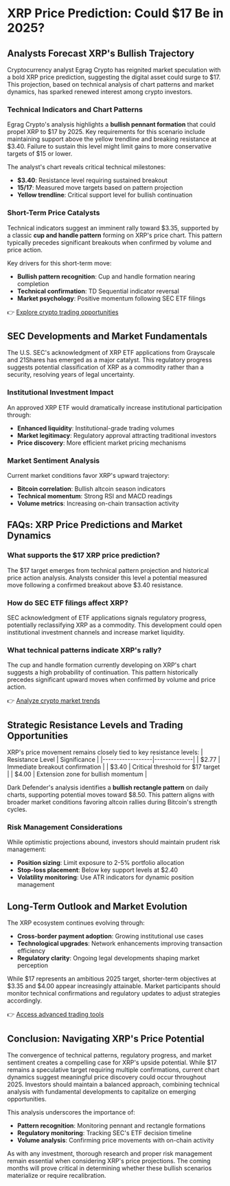 # XRP Price Prediction: Could $17 Be in 2025?

## Analysts Forecast XRP's Bullish Trajectory

Cryptocurrency analyst Egrag Crypto has reignited market speculation with a bold XRP price prediction, suggesting the digital asset could surge to $17. This projection, based on technical analysis of chart patterns and market dynamics, has sparked renewed interest among crypto investors.

### Technical Indicators and Chart Patterns

Egrag Crypto's analysis highlights a **bullish pennant formation** that could propel XRP to $17 by 2025. Key requirements for this scenario include maintaining support above the yellow trendline and breaking resistance at $3.40. Failure to sustain this level might limit gains to more conservative targets of $15 or lower.

The analyst's chart reveals critical technical milestones:
- **$3.40**: Resistance level requiring sustained breakout
- **$15/$17**: Measured move targets based on pattern projection
- **Yellow trendline**: Critical support level for bullish continuation

### Short-Term Price Catalysts

Technical indicators suggest an imminent rally toward $3.35, supported by a classic **cup and handle pattern** forming on XRP's price chart. This pattern typically precedes significant breakouts when confirmed by volume and price action.

Key drivers for this short-term move:
- **Bullish pattern recognition**: Cup and handle formation nearing completion
- **Technical confirmation**: TD Sequential indicator reversal
- **Market psychology**: Positive momentum following SEC ETF filings

👉 [Explore crypto trading opportunities](https://bit.ly/okx-bonus)

## SEC Developments and Market Fundamentals

The U.S. SEC's acknowledgment of XRP ETF applications from Grayscale and 21Shares has emerged as a major catalyst. This regulatory progress suggests potential classification of XRP as a commodity rather than a security, resolving years of legal uncertainty.

### Institutional Investment Impact

An approved XRP ETF would dramatically increase institutional participation through:
- **Enhanced liquidity**: Institutional-grade trading volumes
- **Market legitimacy**: Regulatory approval attracting traditional investors
- **Price discovery**: More efficient market pricing mechanisms

### Market Sentiment Analysis

Current market conditions favor XRP's upward trajectory:
- **Bitcoin correlation**: Bullish altcoin season indicators
- **Technical momentum**: Strong RSI and MACD readings
- **Volume metrics**: Increasing on-chain transaction activity

## FAQs: XRP Price Predictions and Market Dynamics

### What supports the $17 XRP price prediction?
The $17 target emerges from technical pattern projection and historical price action analysis. Analysts consider this level a potential measured move following a confirmed breakout above $3.40 resistance.

### How do SEC ETF filings affect XRP?
SEC acknowledgment of ETF applications signals regulatory progress, potentially reclassifying XRP as a commodity. This development could open institutional investment channels and increase market liquidity.

### What technical patterns indicate XRP's rally?
The cup and handle formation currently developing on XRP's chart suggests a high probability of continuation. This pattern historically precedes significant upward moves when confirmed by volume and price action.

👉 [Analyze crypto market trends](https://bit.ly/okx-bonus)

## Strategic Resistance Levels and Trading Opportunities

XRP's price movement remains closely tied to key resistance levels:
| Resistance Level | Significance |
|------------------|--------------|
| $2.77            | Immediate breakout confirmation |
| $3.40            | Critical threshold for $17 target |
| $4.00            | Extension zone for bullish momentum |

Dark Defender's analysis identifies a **bullish rectangle pattern** on daily charts, supporting potential moves toward $8.50. This pattern aligns with broader market conditions favoring altcoin rallies during Bitcoin's strength cycles.

### Risk Management Considerations

While optimistic projections abound, investors should maintain prudent risk management:
- **Position sizing**: Limit exposure to 2-5% portfolio allocation
- **Stop-loss placement**: Below key support levels at $2.40
- **Volatility monitoring**: Use ATR indicators for dynamic position management

## Long-Term Outlook and Market Evolution

The XRP ecosystem continues evolving through:
- **Cross-border payment adoption**: Growing institutional use cases
- **Technological upgrades**: Network enhancements improving transaction efficiency
- **Regulatory clarity**: Ongoing legal developments shaping market perception

While $17 represents an ambitious 2025 target, shorter-term objectives at $3.35 and $4.00 appear increasingly attainable. Market participants should monitor technical confirmations and regulatory updates to adjust strategies accordingly.

👉 [Access advanced trading tools](https://bit.ly/okx-bonus)

## Conclusion: Navigating XRP's Price Potential

The convergence of technical patterns, regulatory progress, and market sentiment creates a compelling case for XRP's upside potential. While $17 remains a speculative target requiring multiple confirmations, current chart dynamics suggest meaningful price discovery could occur throughout 2025. Investors should maintain a balanced approach, combining technical analysis with fundamental developments to capitalize on emerging opportunities.

This analysis underscores the importance of:
- **Pattern recognition**: Monitoring pennant and rectangle formations
- **Regulatory monitoring**: Tracking SEC's ETF decision timeline
- **Volume analysis**: Confirming price movements with on-chain activity

As with any investment, thorough research and proper risk management remain essential when considering XRP's price projections. The coming months will prove critical in determining whether these bullish scenarios materialize or require recalibration.